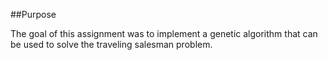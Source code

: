##Purpose

The goal of this assignment was to implement a genetic algorithm that can be used to solve the traveling salesman problem.

